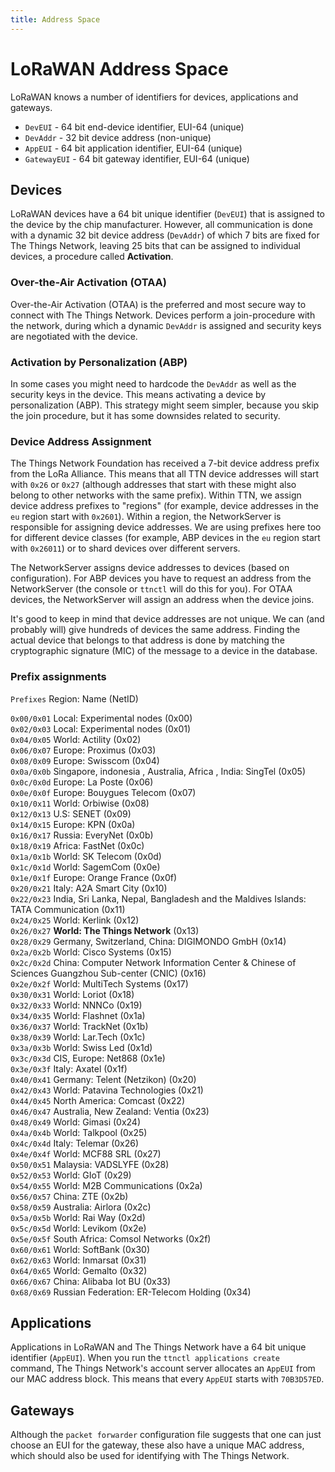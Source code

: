 ```yaml
---
title: Address Space
---
```


# LoRaWAN Address Space

LoRaWAN knows a number of identifiers for devices, applications and gateways.

* `DevEUI` - 64 bit end-device identifier, EUI-64 (unique)
* `DevAddr` - 32 bit device address (non-unique)
* `AppEUI` - 64 bit application identifier, EUI-64 (unique)
* `GatewayEUI` - 64 bit gateway identifier, EUI-64 (unique)

## Devices

LoRaWAN devices have a 64 bit unique identifier (`DevEUI`) that is assigned to the device by the chip manufacturer. However, all communication is done with a dynamic 32 bit device address (`DevAddr`) of which 7 bits are fixed for The Things Network, leaving 25 bits that can be assigned to individual devices, a procedure called **Activation**.

### Over-the-Air Activation (OTAA)

Over-the-Air Activation (OTAA) is the preferred and most secure way to connect with The Things Network. Devices perform a join-procedure with the network, during which a dynamic `DevAddr` is assigned and security keys are negotiated with the device.

### Activation by Personalization (ABP)

In some cases you might need to hardcode the `DevAddr` as well as the security keys in the device. This means activating a device by personalization (ABP). This strategy might seem simpler, because you skip the join procedure, but it has some downsides related to security. 

### Device Address Assignment

The Things Network Foundation has received a 7-bit device address prefix from the LoRa Alliance. This means that all TTN device addresses will start with `0x26` or `0x27` (although addresses that start with these might also belong to other networks with the same prefix). Within TTN, we assign device address prefixes to "regions" (for example, device addresses in the `eu` region start with `0x2601`). Within a region, the NetworkServer is responsible for assigning device addresses. We are using prefixes here too for different device classes (for example, ABP devices in the `eu` region start with `0x26011`) or to shard devices over different servers. 

The NetworkServer assigns device addresses to devices (based on configuration). For ABP devices you have to request an address from the NetworkServer (the console or `ttnctl` will do this for you). For OTAA devices, the NetworkServer will assign an address when the device joins.

It's good to keep in mind that device addresses are not unique. We can (and probably will) give hundreds of devices the same address. Finding the actual device that belongs to that address is done by matching the cryptographic signature (MIC) of the message to a device in the database.

### Prefix assignments

`Prefixes` Region: Name (NetID)

`0x00/0x01` Local: Experimental nodes (0x00)  
`0x02/0x03` Local: Experimental nodes (0x01)  
`0x04/0x05` World: Actility (0x02)  
`0x06/0x07` Europe: Proximus (0x03)  
`0x08/0x09` Europe: Swisscom (0x04)  
`0x0a/0x0b` Singapore, indonesia , Australia, Africa , India: SingTel (0x05)  
`0x0c/0x0d` Europe: La Poste (0x06)  
`0x0e/0x0f` Europe: Bouygues Telecom (0x07)  
`0x10/0x11` World: Orbiwise (0x08)  
`0x12/0x13` U.S: SENET (0x09)  
`0x14/0x15` Europe: KPN (0x0a)  
`0x16/0x17` Russia: EveryNet (0x0b)  
`0x18/0x19` Africa: FastNet (0x0c)  
`0x1a/0x1b` World: SK Telecom (0x0d)  
`0x1c/0x1d` World: SagemCom (0x0e)  
`0x1e/0x1f` Europe: Orange France (0x0f)  
`0x20/0x21` Italy: A2A Smart City (0x10)  
`0x22/0x23` India, Sri Lanka, Nepal, Bangladesh and the Maldives Islands: TATA Communication (0x11)  
`0x24/0x25` World: Kerlink (0x12)  
`0x26/0x27` **World: The Things Network** (0x13)  
`0x28/0x29` Germany, Switzerland, China: DIGIMONDO GmbH (0x14)  
`0x2a/0x2b` World: Cisco Systems (0x15)  
`0x2c/0x2d` China: Computer Network Information Center & Chinese of Sciences Guangzhou Sub-center (CNIC) (0x16)  
`0x2e/0x2f` World: MultiTech Systems (0x17)  
`0x30/0x31` World: Loriot (0x18)  
`0x32/0x33` World: NNNCo (0x19)  
`0x34/0x35` World: Flashnet (0x1a)  
`0x36/0x37` World: TrackNet (0x1b)  
`0x38/0x39` World: Lar.Tech (0x1c)  
`0x3a/0x3b` World: Swiss Led (0x1d)  
`0x3c/0x3d` CIS, Europe: Net868 (0x1e)  
`0x3e/0x3f` Italy: Axatel (0x1f)  
`0x40/0x41` Germany: Telent (Netzikon) (0x20)  
`0x42/0x43` World: Patavina Technologies (0x21)  
`0x44/0x45` North America: Comcast (0x22)  
`0x46/0x47` Australia, New Zealand: Ventia (0x23)  
`0x48/0x49` World: Gimasi (0x24)  
`0x4a/0x4b` World: Talkpool (0x25)  
`0x4c/0x4d` Italy: Telemar (0x26)  
`0x4e/0x4f` World: MCF88 SRL (0x27)  
`0x50/0x51` Malaysia: VADSLYFE (0x28)  
`0x52/0x53` World: GIoT (0x29)  
`0x54/0x55` World: M2B Communications (0x2a)  
`0x56/0x57` China: ZTE (0x2b)  
`0x58/0x59` Australia: Airlora (0x2c)  
`0x5a/0x5b` World: Rai Way (0x2d)  
`0x5c/0x5d` World: Levikom (0x2e)  
`0x5e/0x5f` South Africa: Comsol Networks (0x2f)  
`0x60/0x61` World: SoftBank (0x30)  
`0x62/0x63` World: Inmarsat (0x31)  
`0x64/0x65` World: Gemalto (0x32)  
`0x66/0x67` China: Alibaba Iot BU (0x33)  
`0x68/0x69` Russian Federation: ER-Telecom Holding (0x34)  

## Applications

Applications in LoRaWAN and The Things Network have a 64 bit unique identifier (`AppEUI`). When you run the `ttnctl applications create` command, The Things Network's account server allocates an `AppEUI` from our MAC address block. This means that every `AppEUI` starts with `70B3D57ED`.

## Gateways

Although the `packet forwarder` configuration file suggests that one can just choose an EUI for the gateway, these also have a unique MAC address, which should also be used for identifying with The Things Network.
